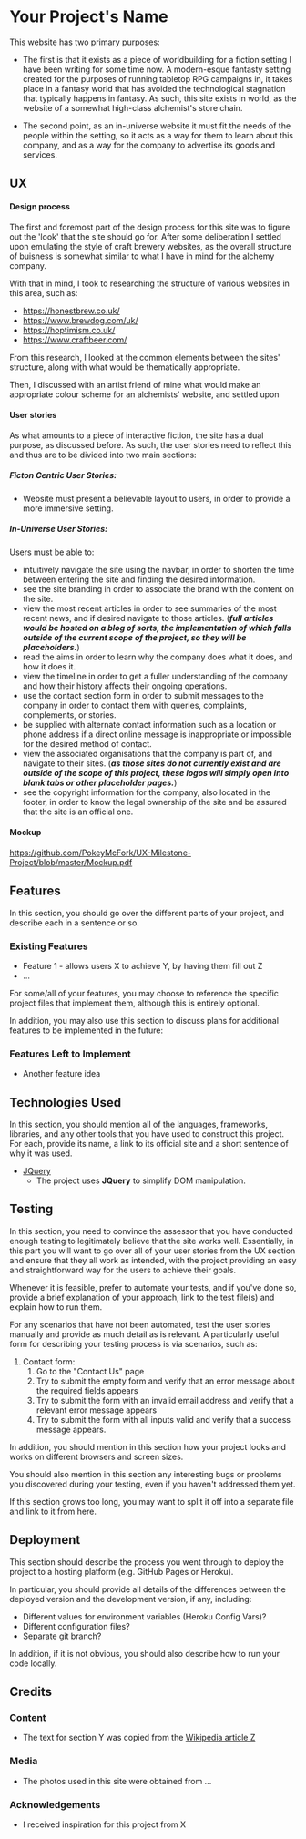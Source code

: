 # Your Project's Name

This website has two primary purposes:

- The first is that it exists as a piece of worldbuilding for a fiction setting I have been writing for some time now. A modern-esque fantasty setting created for the purposes of running tabletop RPG campaigns in, it takes place in a fantasy world that has avoided the technological stagnation that typically happens in fantasy. As such, this site exists in world, as the website of a somewhat high-class alchemist's store chain.

- The second point, as an in-universe website it must fit the needs of the people within the setting, so it acts as a way for them to learn about this company, and as a way for the company to advertise its goods and services.
 
## UX

#### Design process

The first and foremost part of the design process for this site was to figure out the 'look' that the site should go for. After some deliberation I settled upon emulating the style of craft brewery websites, as the overall structure of buisness is somewhat similar to what I have in mind for the alchemy company.

With that in mind, I took to researching the structure of various websites in this area, such as:

- https://honestbrew.co.uk/
- https://www.brewdog.com/uk/
- https://hoptimism.co.uk/
- https://www.craftbeer.com/

From this research, I looked at the common elements between the sites' structure, along with what would be thematically appropriate.

Then, I discussed with an artist friend of mine what would make an appropriate colour scheme for an alchemists' website, and settled upon
 
#### User stories

As what amounts to a piece of interactive fiction, the site has a dual purpose, as discussed before. As such, the user stories need to reflect this and thus are to be divided into two main sections:

##### Ficton Centric User Stories:

- Website must present a believable layout to users, in order to provide a more immersive setting.

##### In-Universe User Stories:

Users must be able to:
- intuitively navigate the site using the navbar, in order to shorten the time between entering the site and finding the desired information.
- see the site branding in order to associate the brand with the content on the site.
- view the most recent articles in order to see summaries of the most recent news, and if desired navigate to those articles. (__*full articles would be hosted on a blog of sorts, the implementation of which falls outside of the current scope of the project, so they will be placeholders.*__)
- read the aims in order to learn why the company does what it does, and how it does it.
- view the timeline in order to get a fuller understanding of the company and how their history affects their ongoing operations.
- use the contact section form in order to submit messages to the company in order to contact them with queries, complaints, complements, or stories.
- be supplied with alternate contact information such as a location or phone address if a direct online message is inappropriate or impossible for the desired method of contact.
- view the associated organisations that the company is part of, and navigate to their sites. (__*as those sites do not currently exist and are outside of the scope of this project, these logos will simply open into blank tabs or other placeholder pages.*__)
- see the copyright information for the company, also located in the footer, in order to know the legal ownership of the site and be assured that the site is an official one.


#### Mockup

https://github.com/PokeyMcFork/UX-Milestone-Project/blob/master/Mockup.pdf


## Features

In this section, you should go over the different parts of your project, and describe each in a sentence or so.
 
### Existing Features
- Feature 1 - allows users X to achieve Y, by having them fill out Z
- ...

For some/all of your features, you may choose to reference the specific project files that implement them, although this is entirely optional.

In addition, you may also use this section to discuss plans for additional features to be implemented in the future:

### Features Left to Implement
- Another feature idea

## Technologies Used

In this section, you should mention all of the languages, frameworks, libraries, and any other tools that you have used to construct this project. For each, provide its name, a link to its official site and a short sentence of why it was used.

- [JQuery](https://jquery.com)
    - The project uses **JQuery** to simplify DOM manipulation.


## Testing

In this section, you need to convince the assessor that you have conducted enough testing to legitimately believe that the site works well. Essentially, in this part you will want to go over all of your user stories from the UX section and ensure that they all work as intended, with the project providing an easy and straightforward way for the users to achieve their goals.

Whenever it is feasible, prefer to automate your tests, and if you've done so, provide a brief explanation of your approach, link to the test file(s) and explain how to run them.

For any scenarios that have not been automated, test the user stories manually and provide as much detail as is relevant. A particularly useful form for describing your testing process is via scenarios, such as:

1. Contact form:
    1. Go to the "Contact Us" page
    2. Try to submit the empty form and verify that an error message about the required fields appears
    3. Try to submit the form with an invalid email address and verify that a relevant error message appears
    4. Try to submit the form with all inputs valid and verify that a success message appears.

In addition, you should mention in this section how your project looks and works on different browsers and screen sizes.

You should also mention in this section any interesting bugs or problems you discovered during your testing, even if you haven't addressed them yet.

If this section grows too long, you may want to split it off into a separate file and link to it from here.

## Deployment

This section should describe the process you went through to deploy the project to a hosting platform (e.g. GitHub Pages or Heroku).

In particular, you should provide all details of the differences between the deployed version and the development version, if any, including:
- Different values for environment variables (Heroku Config Vars)?
- Different configuration files?
- Separate git branch?

In addition, if it is not obvious, you should also describe how to run your code locally.


## Credits

### Content
- The text for section Y was copied from the [Wikipedia article Z](https://en.wikipedia.org/wiki/Z)

### Media
- The photos used in this site were obtained from ...

### Acknowledgements

- I received inspiration for this project from X
